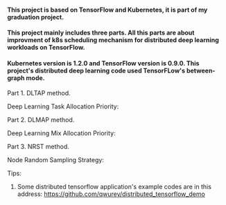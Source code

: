 #### This project is based on TensorFlow and Kubernetes, it is part of my graduation project.


#### This project mainly includes three parts. All this parts are about improvment of k8s scheduling mechanism for distributed deep learning workloads on TensorFlow.
#### Kubernetes version is 1.2.0 and TensorFlow version is 0.9.0. This project's distributed deep learning code used TensorFLow's between-graph mode. 

Part 1. DLTAP method.

Deep Learning Task Allocation Priority:

Part 2. DLMAP method.

Deep Learning Mix Allocation Priority:

Part 3. NRST method.

Node Random Sampling Strategy:


Tips:
1. Some distributed tensorflow application's example codes are in this address: https://github.com/qwurey/distributed_tensorflow_demo

